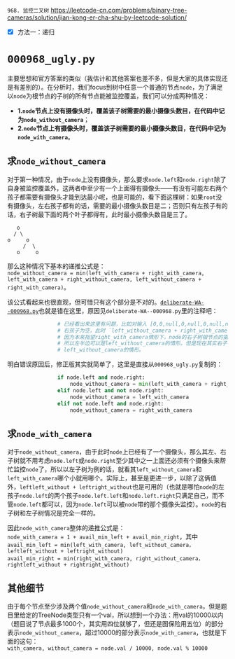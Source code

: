 
`968. 监控二叉树` https://leetcode-cn.com/problems/binary-tree-cameras/solution/jian-kong-er-cha-shu-by-leetcode-solution/
- [x] 方法一：递归

# `000968_ugly.py`

主要思想和官方答案的类似（我估计和其他答案也差不多，但是大家的具体实现还是有差别的）。在分析时，我们focus到树中任意一个普通的节点`node`，为了满足以`node`为根节点的子树的所有节点能被监控覆盖，我们可以分成两种情况：
- **1.`node`节点上没有摄像头时，覆盖该子树需要的最小摄像头数目，在代码中记为`node_without_camera`**；
- **2.`node`节点上有摄像头时，覆盖该子树需要的最小摄像头数目，在代码中记为`node_with_camera`**。

## 求`node_without_camera`

对于第一种情况，由于`node`上没有摄像头，那么要求`node.left`和`node.right`除了自身被监控覆盖外，这两者中至少有一个上面得有摄像头——有没有可能左右两个孩子都需要有摄像头才能到达最小呢，也是可能的，看下面这棵树：如果`root`没有摄像头，左右孩子都有的话，需要的最小摄像头数目是二；否则只有左孩子有的话，右子树最下面的两个叶子都得有，此时最小摄像头数目是三了。
```
   o 
  / \
o     o
     /  \
   o     o
```
那么这种情况下基本的递推公式是：
<br> `node_without_camera = min(left_with_camera + right_with_camera, left_with_camera + right_without_camera, left_without_camera + right_with_camera)`。

该公式看起来也很直观，但可惜只有这个部分是不对的。[`deliberate-WA--000968.py`](https://github.com/BIAOXYZ/variousCodes/blob/master/_CodeTopics/LeetCode/000968-h/deliberate-WA--000968.py)也就是错在这里，原因见`deliberate-WA--000968.py`里的注释吧：
```py
                # 已经看出来这里有问题，比如对输入 [0,0,null,0,null,0,null,null,0] 来说。假定某个node的
                # 右孩子为空，此时 `left_without_camera + right_with_camera` 就不对了。
                # 因为本来指望right_with_camera情形下，node的右子树根节点的摄像头可以顺便监控node，
                # 所以左半边可以是left_without_camera的情形。但是现在其实右子树完全没有，所以左边不能用
                # left_without_camera的情形。
```
明白错误原因后，修正版其实就简单了，这里是直接从`000968_ugly.py`复制的：
```py
                if node.left and node.right:
                    node_without_camera = min(left_with_camera + right_with_camera, left_with_camera + right_without_camera, left_without_camera + right_with_camera)
                elif node.left and not node.right:
                    node_without_camera = left_with_camera
                elif not node.left and node.right:
                    node_without_camera = right_with_camera
```

## 求`node_with_camera`

对于`node_without_camera`，由于此时`node`上已经有了一个摄像头，那么其左、右子树就不用考虑`node.left`或`node.right`至少其中之一上面还必须有个摄像头来帮忙监控`node`了，所以以左子树为例的话，就看其`left_without_camera`和`left_with_camera`哪个小就用哪个。实际上，甚至是更进一步，以除了这俩值外，`leftleft_without + leftright_without`也是可用的（也就是哪怕`node`的左孩子`node.left`的两个孩子`node.left.left`和`node.left.right`只满足自己，而不管`node.left`都可以，因为`node.left`可以被`node`带的那个摄像头监控）。`node`的右子树和左子树情况是完全一样的。

因此`node_with_camera`整体的递推公式是：
<br> `node_with_camera = 1 + avail_min_left + avail_min_right`，其中
<br> `avail_min_left = min(left_with_camera, left_without_camera，leftleft_without + leftright_without)`
<br> `avail_min_right = min(right_with_camera, right_without_camera，rightleft_without + rightright_without)`

## 其他细节

由于每个节点至少涉及两个值`node_without_camera`和`node_with_camera`，但是题目里给定的TreeNode类型只有一个val，所以想到一个办法：用val的10000以内（题目说了节点最多1000个，其实用四位就够了，但还是图保险用五位）的部分表示`node_without_camera`，超过10000的部分表示`node_with_camera`，也就是下面的这句：
<br> `with_camera, without_camera = node.val / 10000, node.val % 10000`
